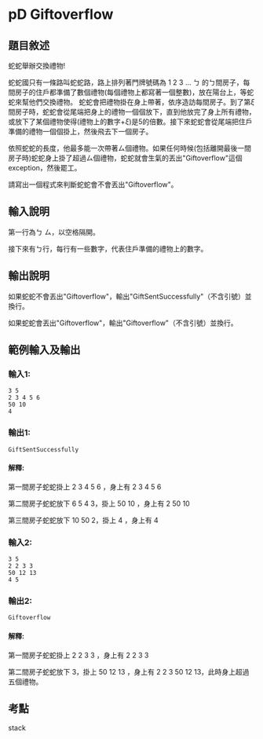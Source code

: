 # pD Giftoverflow
## 題目敘述
蛇蛇舉辦交換禮物!

蛇蛇國只有一條路叫蛇蛇路，路上排列著門牌號碼為 1 2 3 ... ㄅ 的ㄅ間房子，每間房子的住戶都準備了數個禮物(每個禮物上都寫著一個整數)，放在陽台上，等蛇蛇來幫他們交換禮物。
蛇蛇會把禮物掛在身上帶著，依序造訪每間房子。到了第$\xi$間房子時，蛇蛇會從尾端把身上的禮物一個個放下，直到他放完了身上所有禮物，或放下了某個禮物使得(禮物上的數字+$\xi$)是5的倍數。接下來蛇蛇會從尾端把住戶準備的禮物一個個掛上，然後飛去下一個房子。

依照蛇蛇的長度，他最多能一次帶著ㄙ個禮物。如果任何時候(包括離開最後一間房子時)蛇蛇身上掛了超過ㄙ個禮物，蛇蛇就會生氣的丟出"Giftoverflow"這個exception，然後罷工。

請寫出一個程式來判斷蛇蛇會不會丟出"Giftoverflow"。

## 輸入說明
第一行為ㄅ ㄙ，以空格隔開。

接下來有ㄅ行，每行有一些數字，代表住戶準備的禮物上的數字。

## 輸出說明
如果蛇蛇不會丟出"Giftoverflow"，輸出"GiftSentSuccessfully"（不含引號）並換行。

如果蛇蛇會丟出"Giftoverflow"，輸出"Giftoverflow"（不含引號）並換行。
## 範例輸入及輸出
### 輸入1:
```
3 5
2 3 4 5 6
50 10
4
```
### 輸出1:
```
GiftSentSuccessfully
```
#### 解釋:
第一間房子蛇蛇掛上 2 3 4 5 6 ，身上有 2 3 4 5 6

第二間房子蛇蛇放下 6 5 4 3，掛上 50 10 ，身上有 2 50 10

第三間房子蛇蛇放下 10 50 2，掛上 4 ，身上有 4
### 輸入2:
```
3 5
2 2 3 3
50 12 13
4 5
```
### 輸出2:
```
Giftoverflow
```
#### 解釋:
第一間房子蛇蛇掛上 2 2 3 3 ，身上有 2 2 3 3

第二間房子蛇蛇放下 3，掛上 50 12 13 ，身上有 2 2 3 50 12 13，此時身上超過五個禮物。

## 考點
stack
